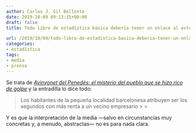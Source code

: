 ```yaml
---
author: Carlos J. Gil Bellosta
date: 2019-10-09 09:13:15+00:00
draft: false
title: Todo libro de estadística básica debería tener un enlace al este artículo

url: /2019/10/09/todo-libro-de-estadistica-basica-deberia-tener-un-enlace-al-este-articulo/
categories:
- estadística
tags:
- media
- prensa
---
```





Se trata de _[Avinyonet del Penedès: el misterio del pueblo que se hizo rico de golpe](https://elpais.com/economia/2019/10/01/actualidad/1569960947_887006.html)_ y la entradilla lo dice todo:







<blockquote>Los habitantes de la pequeña localidad barcelonesa atribuyen ser los segundos con más renta a un vecino empresario
>
> </blockquote>







Y es que la interpretación de la media —salvo en circunstancias muy concretas y, a menudo, abstractas— no es para nada clara.



